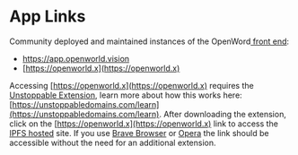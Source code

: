 # App Links

Community deployed and maintained instances of the OpenWord[ front end](https://github.com/gmx-io/gmx-interface):

* [https://](https://app.openworld.vision)[app.openworld.vision](http://app.openworld.vision/)
* [https://openworld.x](https://openworld.x)

Accessing [https://openworld.x](https://openworld.x) requires the [Unstoppable Extension](https://unstoppabledomains.com/extension), learn more about how this works here: [https://unstoppabledomains.com/learn](https://unstoppabledomains.com/learn). After downloading the extension, click on the [https://openworld.x](https://openworld.x) link to access the [IPFS hosted](https://ipfs.io/) site. If you use [Brave Browser](https://brave.com/) or [Opera](https://www.opera.com/) the link should be accessible without the need for an additional extension.
